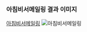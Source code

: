 ### 아침비서메일링 결과 이미지 
[아침비서메일링](아침비서메일링)
![아침비서메일링](https://github.com/connieYim/Jupyter/blob/main/%EC%95%84%EC%B9%A8%EB%B9%84%EC%84%9C%EB%A9%94%EC%9D%BC%EB%A7%81.ipynb)
